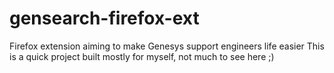 # gensearch-firefox-ext
Firefox extension aiming to make Genesys support engineers life easier
This is a quick project built mostly for myself, not much to see here ;)
